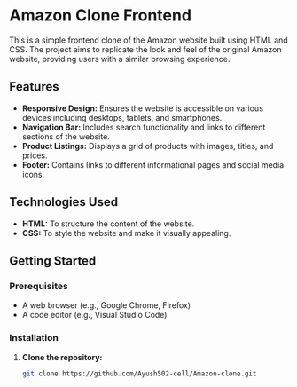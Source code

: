 # Amazon Clone Frontend

This is a simple frontend clone of the Amazon website built using HTML and CSS. The project aims to replicate the look and feel of the original Amazon website, providing users with a similar browsing experience.

## Features

- **Responsive Design:** Ensures the website is accessible on various devices including desktops, tablets, and smartphones.
- **Navigation Bar:** Includes search functionality and links to different sections of the website.
- **Product Listings:** Displays a grid of products with images, titles, and prices.
- **Footer:** Contains links to different informational pages and social media icons.

## Technologies Used

- **HTML:** To structure the content of the website.
- **CSS:** To style the website and make it visually appealing.

## Getting Started

### Prerequisites

- A web browser (e.g., Google Chrome, Firefox)
- A code editor (e.g., Visual Studio Code)

### Installation

1. **Clone the repository:**
   ```sh
   git clone https://github.com/Ayush502-cell/Amazon-clone.git
